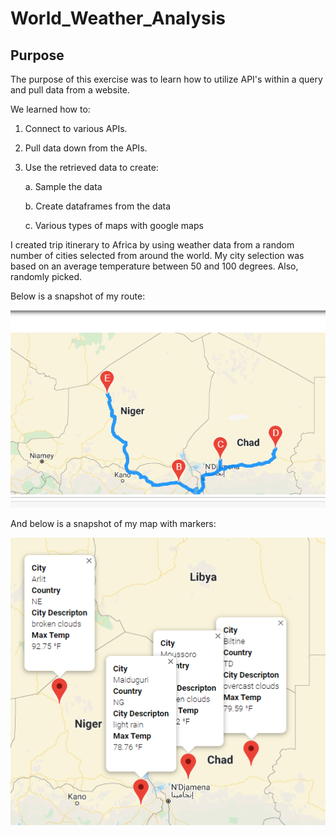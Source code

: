 # World_Weather_Analysis

## Purpose
The purpose of this exercise was to learn how to utilize API's within a query and pull data from a website.

We learned how to:
1. Connect to various APIs.
2. Pull data down from the APIs.
3. Use the retrieved data to create:

    a. Sample the data
    
    b. Create dataframes from the data
    
    c. Various types of maps with google maps



I created trip itinerary to Africa by using weather data from a random number of cities selected from around the world.  My city selection was based on an average temperature between 50 and 100 degrees. Also, randomly picked.

Below is a snapshot of my route:

![](Vacation_Itinerary/WeatherPy_travel_map.PNG)


And below is a snapshot of my map with markers:

![](Vacation_Itinerary/WeatherPy_travel_map_markers.PNG)


